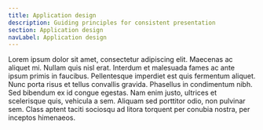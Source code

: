 ```yaml
---
title: Application design
description: Guiding principles for consistent presentation
section: Application design
navLabel: Application design
---
```


Lorem ipsum dolor sit amet, consectetur adipiscing elit. Maecenas ac aliquet mi. Nullam quis nisl erat. Interdum et malesuada fames ac ante ipsum primis in faucibus. Pellentesque imperdiet est quis fermentum aliquet. Nunc porta risus et tellus convallis gravida. Phasellus in condimentum nibh. Sed bibendum ex id congue egestas. Nam enim justo, ultrices et scelerisque quis, vehicula a sem. Aliquam sed porttitor odio, non pulvinar sem. Class aptent taciti sociosqu ad litora torquent per conubia nostra, per inceptos himenaeos.
